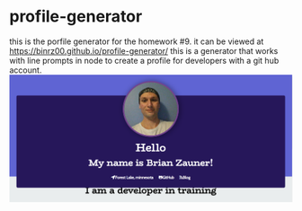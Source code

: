 # profile-generator
this is the porfile generator for the homework #9. it can be viewed at https://binrz00.github.io/profile-generator/
this is a generator that works with line prompts in node to create a profile for developers with a git hub account.
<img src="assets/images/screenshot.png">